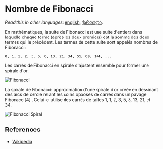# Nombre de Fibonacci

_Read this in other languages:_
[english](README.md),
[ქართული](README.ka-GE.md).

En mathématiques, la suite de Fibonacci est une suite d'entiers
dans laquelle chaque terme (après les deux premiers)
est la somme des deux termes qui le précèdent.
Les termes de cette suite sont appelés nombres de Fibonacci:

`0, 1, 1, 2, 3, 5, 8, 13, 21, 34, 55, 89, 144, ...`

Les carrés de Fibonacci en spirale s'ajustent ensemble pour former une spirale d'or.

![Fibonacci](https://upload.wikimedia.org/wikipedia/commons/d/db/34%2A21-FibonacciBlocks.png)

La spirale de Fibonacci: approximation d'une spirale d'or créée en dessinant des arcs de cercle reliant les coins opposés de carrés dans un pavage Fibonacci[4] . Celui-ci utilise des carrés de tailles 1, 1, 2, 3, 5, 8, 13, 21, et 34.

![Fibonacci Spiral](https://upload.wikimedia.org/wikipedia/commons/2/2e/FibonacciSpiral.svg)

## References

- [Wikipedia](https://fr.wikipedia.org/wiki/Suite_de_Fibonacci)
